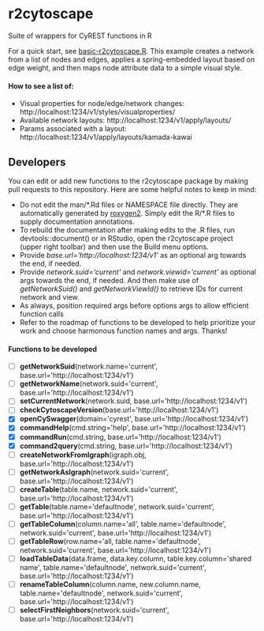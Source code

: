 # r2cytoscape 
Suite of wrappers for CyREST functions in R

For a quick start, see [basic-r2cytoscape.R](../basic-r2cytoscape.R). This example creates a network from a list of nodes and edges, applies a spring-embedded layout based on edge weight, and then maps node attribute data to a simple visual style.

#### How to see a list of:
* Visual properties for node/edge/network changes: http://localhost:1234/v1/styles/visualproperties/
* Available network layouts: http://localhost:1234/v1/apply/layouts/
* Params associated with a layout: http://localhost:1234/v1/apply/layouts/kamada-kawai


## Developers
You can edit or add new functions to the r2cytoscape package by making pull requests to this repository. Here are some helpful notes to keep in mind:
* Do not edit the man/\*.Rd files or NAMESPACE file directly. They are automatically generated by [roxygen2](https://cran.r-project.org/web/packages/roxygen2/vignettes/roxygen2.html). Simply edit the R/\*.R files to supply documentation annotations.
* To rebuild the documentation after making edits to the .R files, run devtools::document() or in RStudio, open the r2cytoscape project (upper right toolbar) and then use the Build menu options.
* Provide *base.url='http://<span></span>localhost:1234/v1'* as an optional arg towards the end, if needed.
* Provide *network.suid='current'* and *network.viewid='current'* as optional args towards the end, if needed. And then make use of *getNetworkSuid()* and *getNetworkViewId()* to retrieve IDs for current network and view.
* As always, position required args before options args to allow efficient function calls
* Refer to the roadmap of functions to be developed to help prioritize your work and choose harmonous function names and args. Thanks!

#### Functions to be developed
- [ ] **getNetworkSuid**(network.name='current', base.url='http://<span></span>localhost:1234/v1')
- [ ] **getNetworkName**(network.suid='current', base.url='http://<span></span>localhost:1234/v1')
- [ ] **setCurrentNetwork**(network.suid, base.url='http://<span></span>localhost:1234/v1')
- [ ] **checkCytoscapeVersion**(base.url='http://<span></span>localhost:1234/v1')
- [X] **openCySwagger**(domain='cyrest', base.url='http://<span></span>localhost:1234/v1')
- [X] **commandHelp**(cmd.string='help', base.url='http://<span></span>localhost:1234/v1')
- [X] **commandRun**(cmd.string, base.url='http://<span></span>localhost:1234/v1')
- [X] **command2query**(cmd.string, base.url='http://<span></span>localhost:1234/v1')
- [ ] **createNetworkFromIgraph**(igraph.obj, base.url='http://<span></span>localhost:1234/v1')
- [ ] **getNetworkAsIgraph**(network.suid='current', base.url='http://<span></span>localhost:1234/v1')
- [ ] **createTable**(table.name, network.suid='current', base.url='http://<span></span>localhost:1234/v1')
- [ ] **getTable**(table.name='defaultnode', network.suid='current', base.url='http://<span></span>localhost:1234/v1')
- [ ] **getTableColumn**(column.name='all', table.name='defaultnode', network.suid='current', base.url='http://<span></span>localhost:1234/v1')
- [ ] **getTableRow**(row.name='all, table.name='defaultnode', network.suid='current', base.url='http://<span></span>localhost:1234/v1')
- [ ] **loadTableData**(data.frame, data.key.column, table.key.column='shared name', table.name='defaultnode', network.suid='current', base.url='http://<span></span>localhost:1234/v1')
- [ ] **renameTableColumn**(column.name, new.column.name, table.name='defaultnode', network.suid='current', base.url='http://<span></span>localhost:1234/v1')
- [ ] **selectFirstNeighbors**(network.suid='current', base.url='http://<span></span>localhost:1234/v1')
